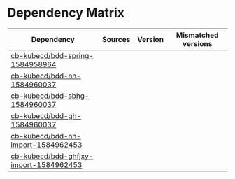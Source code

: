 # Dependency Matrix

Dependency | Sources | Version | Mismatched versions
---------- | ------- | ------- | -------------------
[cb-kubecd/bdd-spring-1584958964](https://github.com/cb-kubecd/bdd-spring-1584958964.git) |  | []() | 
[cb-kubecd/bdd-nh-1584960037](https://github.com/cb-kubecd/bdd-nh-1584960037.git) |  | []() | 
[cb-kubecd/bdd-sbhg-1584960037](https://github.com/cb-kubecd/bdd-sbhg-1584960037.git) |  | []() | 
[cb-kubecd/bdd-gh-1584960037](https://github.com/cb-kubecd/bdd-gh-1584960037.git) |  | []() | 
[cb-kubecd/bdd-nh-import-1584962453](https://github.com/cb-kubecd/bdd-nh-import-1584962453.git) |  | []() | 
[cb-kubecd/bdd-ghfjxy-import-1584962453](https://github.com/cb-kubecd/bdd-ghfjxy-import-1584962453.git) |  | []() | 
